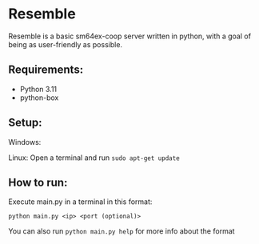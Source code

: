 # Resemble

Resemble is a basic sm64ex-coop server written in python, with a goal of being as user-friendly as possible.

## Requirements:
- Python 3.11
- python-box

## Setup:
Windows:

Linux:
  Open a terminal and run ``sudo apt-get update``
## How to run:
Execute main.py in a terminal in this format:

```python main.py <ip> <port (optional)>```

You can also run `python main.py help` for more info about the format
